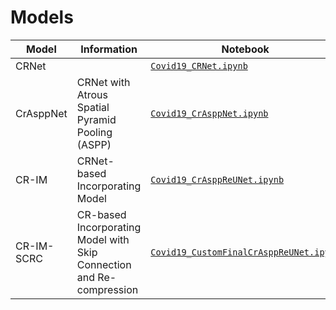 # Models

| Model | Information | Notebook |
| ----- | ----------- | -------- |
| CRNet | | [`Covid19_CRNet.ipynb`](./Covid19_CRNet.ipynb) |
| CrAsppNet | CRNet with Atrous Spatial Pyramid Pooling (ASPP) | [`Covid19_CrAsppNet.ipynb`](./Covid19_CrAsppNet.ipynb)  |
| CR-IM | CRNet-based Incorporating Model | [`Covid19_CrAsppReUNet.ipynb`](./Covid19_CrAsppReUNet.ipynb) |
| CR-IM-SCRC | CR-based Incorporating Model with Skip Connection and Re-compression | [`Covid19_CustomFinalCrAsppReUNet.ipynb`](./Covid19_CustomFinalCrAsppReUNet.ipynb) |
